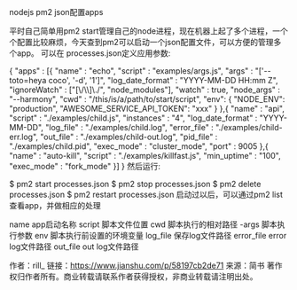 nodejs pm2 json配置apps

平时自己简单用pm2 start管理自己的node进程，现在机器上起了多个进程，一个个配置比较麻烦，今天查到pm2可以启动一个json配置文件，可以方便的管理多个app。
可以在 processes.json定义应用参数:

{
  "apps" : [{
    "name"        : "echo",
    "script"      : "examples/args.js",
    "args"        : "['--toto=heya coco', '-d', '1']",
    "log_date_format"  : "YYYY-MM-DD HH:mm Z",
    "ignoreWatch" : ["[\\/\\\\]\\./", "node_modules"],
    "watch"       : true,
    "node_args"   : "--harmony",
    "cwd"         : "/this/is/a/path/to/start/script",
    "env": {
        "NODE_ENV": "production",
        "AWESOME_SERVICE_API_TOKEN": "xxx"
    }
  },{
    "name"       : "api",
    "script"     : "./examples/child.js",
    "instances"  : "4",
    "log_date_format"  : "YYYY-MM-DD",
    "log_file"   : "./examples/child.log",
    "error_file" : "./examples/child-err.log",
    "out_file"   : "./examples/child-out.log",
    "pid_file"   : "./examples/child.pid",
    "exec_mode"  : "cluster_mode",
    "port"       : 9005
  },{
    "name"       : "auto-kill",
    "script"     : "./examples/killfast.js",
    "min_uptime" : "100",
    "exec_mode"  : "fork_mode"
  }]
}
然后运行:

$ pm2 start processes.json
$ pm2 stop processes.json
$ pm2 delete processes.json
$ pm2 restart processes.json
启动过以后，可以通过pm2 list查看app，并做相应的处理

name
app启动名称
script
脚本文件位置
cwd
脚本执行的相对路径
-args
脚本执行参数
env
脚本执行前设置的环境变量
log_file
保存log文件路径
error_file
error log文件路径
out_file
out log文件路径

作者：rill_
链接：https://www.jianshu.com/p/58197cb2de71
来源：简书
著作权归作者所有。商业转载请联系作者获得授权，非商业转载请注明出处。